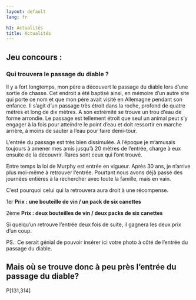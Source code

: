 ```yaml
---
layout: default
lang: fr

h1: Actualités
title: Actualités
---
```


Jeu concours :
--------------

### Qui trouvera le passage du diable ?



Il y a fort longtemps, mon père a découvert le passage du diable lors d’une sortie de chasse. Cet endroit a été baptisé ainsi, en mémoire d’un autre site qui porte ce nom et que mon père avait visité en Allemagne pendant son enfance. Il s’agit d’un passage très étroit dans la roche, profond de quatre mètres et long de dix mètres. A son extrémité se trouve un trou d’eau de forme arrondie. Le passage est tellement étroit que seul un animal peut s’y engager à la fois pour atteindre le point d’eau et doit ressortir en marche arrière, à moins de sauter à l’eau pour faire demi-tour.


L’entrée du passage est très bien dissimulée. A l’époque je m’amusais toujours à amener mes amis jusqu’à 20 mètres de l’entrée, charge à eux ensuite de la découvrir. Rares sont ceux qui l’ont trouvé.



Entre temps la loi de Murphy est entrée en vigueur. Après 30 ans, je n’arrive plus moi-même à retrouver l‘entrée. Pourtant nous avons déjà passé des journées entières à la rechercher avec toute la famille, mais en vain.



C’est pourquoi celui qui la retrouvera aura droit à une récompense.





1er **Prix : une bouteille de vin / un pack de six canettes** 

2ème **Prix : deux bouteilles de vin / deux packs de six canettes**



Si quelqu’un retrouve l’entrée deux fois de suite, il gagnera les deux prix d’un coup.





PS.: Ce serait génial de pouvoir insérer ici votre photo à côté de l’entrée du passage du diable.



Mais où se trouve donc à peu près l’entrée du passage du diable?
---
P[131,314]